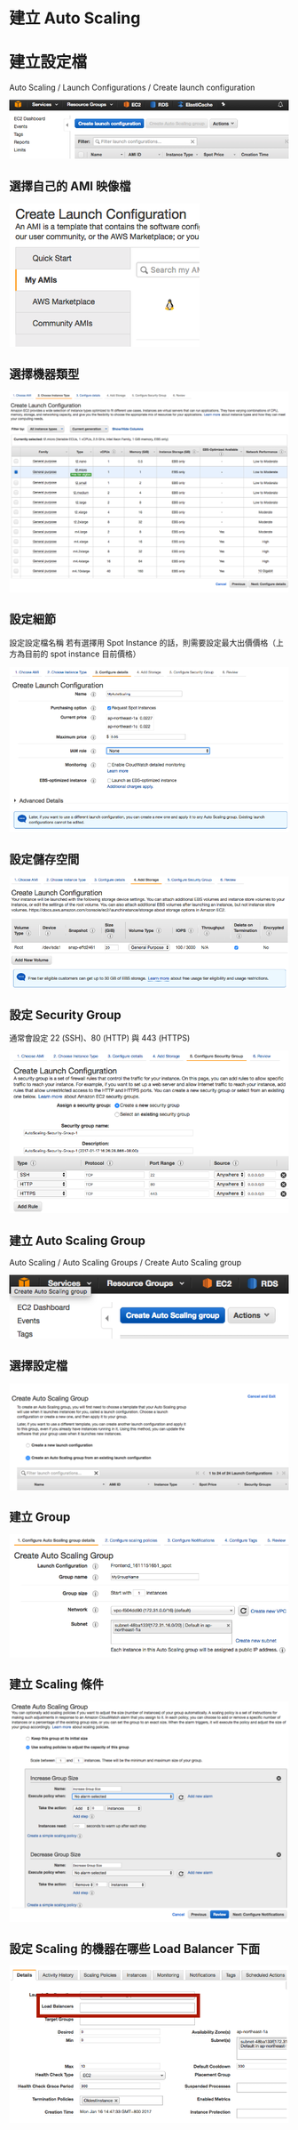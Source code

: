 # 建立 Auto Scaling

# 建立設定檔

Auto Scaling / Launch Configurations / Create launch configuration

![Images](./images/ec2-auto-scaling-create-dashboard-create-btn.png)

## 選擇自己的 AMI 映像檔

![Images](./images/ec2-auto-scaling-create-launch-configuration.png)

## 選擇機器類型

![Images](./images/ec2-auto-scaling-create-choose-instance-type.png)

## 設定細節

設定設定檔名稱
若有選擇用 Spot Instance 的話，則需要設定最大出價價格（上方為目前的 spot instance 目前價格）

![Images](./images/ec2-auto-scaling-create-configuration-detail.png)

## 設定儲存空間

![Images](./images/ec2-auto-scaling-create-add-storage.png)

## 設定 Security Group

通常會設定 22 (SSH)、80 (HTTP) 與 443 (HTTPS)

![Images](./images/ec2-auto-scaling-create-configuration-security-group.png)

## 建立 Auto Scaling Group

Auto Scaling / Auto Scaling Groups / Create Auto Scaling group

![Images](./images/ec2-auto-scaling-create-auto-scaling-group-btn.png)

## 選擇設定檔

![Images](./images/ec2-auto-scaling-create-select-configuration.png)

## 建立 Group

![Images](./images/ec2-auto-scaling-create-auto-scaling-group.png)


## 建立 Scaling 條件

![Images](./images/ec2-auto-scaling-create-scaling-policles.png)

## 設定 Scaling 的機器在哪些 Load Balancer 下面

![Images](./images/ec2-auto-scaling-create-setting-belong-which-load-balancers.png)


